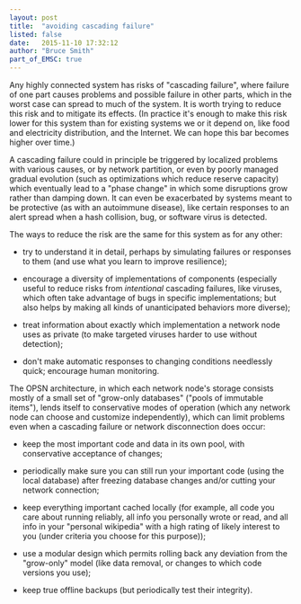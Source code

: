 ```yaml
---
layout: post
title:  "avoiding cascading failure"
listed: false
date:   2015-11-10 17:32:12
author: "Bruce Smith"
part_of_EMSC: true
---
```



Any highly connected system has risks of "cascading failure",
where failure of one part causes problems and possible failure in other parts,
which in the worst case can spread to much of the system.
It is worth trying to reduce this risk
and to mitigate its effects.
(In practice it's enough to make this risk
lower for this system than for existing systems we or it depend on,
like food and electricity distribution, and the Internet.
We can hope this bar becomes higher over time.)

A cascading failure could in principle be triggered by localized problems with various causes,
or by network partition,
or even by poorly managed gradual evolution (such as optimizations which reduce reserve capacity)
which eventually lead to a "phase change" in which some disruptions grow rather than damping down.
It can even be exacerbated by systems meant to be protective (as with an autoimmune disease),
like certain responses to an alert spread when a hash collision, bug, or software virus is detected.

The ways to reduce the risk are the same for this system as for any other:

* try to understand it in detail,
perhaps by simulating failures or responses to them
(and use what you learn to improve resilience);

* encourage a diversity of implementations of components
(especially useful to reduce risks from *intentional* cascading failures,
like viruses, which often take advantage of bugs in specific implementations;
but also helps by making all kinds of unanticipated behaviors more diverse);

* treat information about exactly which implementation a network node uses as private
(to make targeted viruses harder to use without detection);

* don't make automatic responses to changing conditions needlessly quick; encourage human monitoring.

The OPSN architecture,
in which each network node's storage
consists mostly of a small set of "grow-only databases" ("pools of immutable items"),
lends itself to conservative modes of operation
(which any network node can choose and customize independently),
which can limit problems even when a cascading failure or network disconnection does occur:

* keep the most important code and data in its own pool, with conservative acceptance of changes;

* periodically make sure you can still run your important code (using the local database)
after freezing database changes and/or cutting your network connection;

* keep everything important cached locally (for example,
all code you care about running reliably,
all info you personally wrote or read,
and all info in your "personal wikipedia" with a high rating of likely interest to you
(under criteria you choose for this purpose));

* use a modular design which permits rolling back any deviation from the "grow-only" model
(like data removal, or changes to which code versions you use);

* keep true offline backups (but periodically test their integrity).

